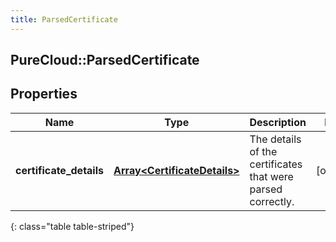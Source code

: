 ```yaml
---
title: ParsedCertificate
---
```

## PureCloud::ParsedCertificate

## Properties

|Name | Type | Description | Notes|
|------------ | ------------- | ------------- | -------------|
| **certificate_details** | [**Array&lt;CertificateDetails&gt;**](CertificateDetails.html) | The details of the certificates that were parsed correctly. | [optional] |
{: class="table table-striped"}


